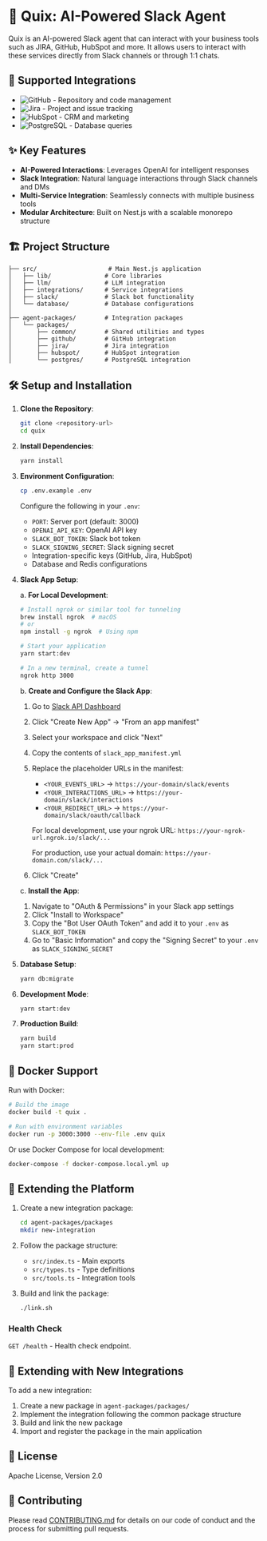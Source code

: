 # 🚀 Quix: AI-Powered Slack Agent

Quix is an AI-powered Slack agent that can interact with your business tools such as JIRA, GitHub, HubSpot and more. It allows users to interact with these services directly from Slack channels or through 1:1 chats.

## 🔗 Supported Integrations

- ![GitHub](https://img.shields.io/badge/GitHub-181717?style=for-the-badge&logo=github&logoColor=white) - Repository and code management
- ![Jira](https://img.shields.io/badge/Jira-0052CC?style=for-the-badge&logo=jira&logoColor=white) - Project and issue tracking
- ![HubSpot](https://img.shields.io/badge/HubSpot-FF7A59?style=for-the-badge&logo=hubspot&logoColor=white) - CRM and marketing
- ![PostgreSQL](https://img.shields.io/badge/PostgreSQL-316192?style=for-the-badge&logo=postgresql&logoColor=white) - Database queries

## ✨ Key Features

- **AI-Powered Interactions**: Leverages OpenAI for intelligent responses
- **Slack Integration**: Natural language interactions through Slack channels and DMs
- **Multi-Service Integration**: Seamlessly connects with multiple business tools
- **Modular Architecture**: Built on Nest.js with a scalable monorepo structure

## 🏗️ Project Structure

```
├── src/                    # Main Nest.js application
│   ├── lib/               # Core libraries
│   ├── llm/               # LLM integration
│   ├── integrations/      # Service integrations
│   ├── slack/             # Slack bot functionality
│   └── database/          # Database configurations
│
├── agent-packages/        # Integration packages
│   └── packages/
│       ├── common/        # Shared utilities and types
│       ├── github/        # GitHub integration
│       ├── jira/          # Jira integration
│       ├── hubspot/       # HubSpot integration
│       └── postgres/      # PostgreSQL integration
```

## 🛠️ Setup and Installation

1. **Clone the Repository**:
   ```bash
   git clone <repository-url>
   cd quix
   ```

2. **Install Dependencies**:
   ```bash
   yarn install
   ```

3. **Environment Configuration**:
   ```bash
   cp .env.example .env
   ```
   Configure the following in your `.env`:
   - `PORT`: Server port (default: 3000)
   - `OPENAI_API_KEY`: OpenAI API key
   - `SLACK_BOT_TOKEN`: Slack bot token
   - `SLACK_SIGNING_SECRET`: Slack signing secret
   - Integration-specific keys (GitHub, Jira, HubSpot)
   - Database and Redis configurations

4. **Slack App Setup**:

   a. **For Local Development**:
   ```bash
   # Install ngrok or similar tool for tunneling
   brew install ngrok  # macOS
   # or
   npm install -g ngrok  # Using npm
   
   # Start your application
   yarn start:dev
   
   # In a new terminal, create a tunnel
   ngrok http 3000
   ```
   
   b. **Create and Configure the Slack App**:
   1. Go to [Slack API Dashboard](https://api.slack.com/apps)
   2. Click "Create New App" → "From an app manifest"
   3. Select your workspace and click "Next"
   4. Copy the contents of `slack_app_manifest.yml`
   5. Replace the placeholder URLs in the manifest:
      - `<YOUR_EVENTS_URL>` → `https://your-domain/slack/events`
      - `<YOUR_INTERACTIONS_URL>` → `https://your-domain/slack/interactions`
      - `<YOUR_REDIRECT_URL>` → `https://your-domain/slack/oauth/callback`
      
      For local development, use your ngrok URL: `https://your-ngrok-url.ngrok.io/slack/...`
      
      For production, use your actual domain: `https://your-domain.com/slack/...`
   6. Click "Create"
   
   c. **Install the App**:
   1. Navigate to "OAuth & Permissions" in your Slack app settings
   2. Click "Install to Workspace"
   3. Copy the "Bot User OAuth Token" and add it to your `.env` as `SLACK_BOT_TOKEN`
   4. Go to "Basic Information" and copy the "Signing Secret" to your `.env` as `SLACK_SIGNING_SECRET`

5. **Database Setup**:
   ```bash
   yarn db:migrate
   ```

6. **Development Mode**:
   ```bash
   yarn start:dev
   ```

7. **Production Build**:
   ```bash
   yarn build
   yarn start:prod
   ```

## 🐳 Docker Support

Run with Docker:
```bash
# Build the image
docker build -t quix .

# Run with environment variables
docker run -p 3000:3000 --env-file .env quix
```

Or use Docker Compose for local development:
```bash
docker-compose -f docker-compose.local.yml up
```

## 🧩 Extending the Platform

1. Create a new integration package:
   ```bash
   cd agent-packages/packages
   mkdir new-integration
   ```

2. Follow the package structure:
   - `src/index.ts` - Main exports
   - `src/types.ts` - Type definitions
   - `src/tools.ts` - Integration tools

3. Build and link the package:
   ```bash
   ./link.sh
   ```

### Health Check
`GET /health` - Health check endpoint.

## 🧩 Extending with New Integrations

To add a new integration:

1. Create a new package in `agent-packages/packages/`
2. Implement the integration following the common package structure
3. Build and link the new package
4. Import and register the package in the main application

## 📜 License

Apache License, Version 2.0

## 🤝 Contributing

Please read [CONTRIBUTING.md](CONTRIBUTING.md) for details on our code of conduct and the process for submitting pull requests. 
